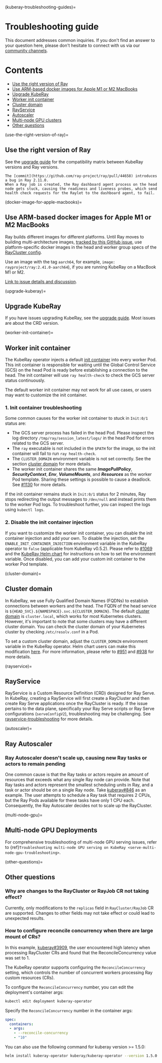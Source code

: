 (kuberay-troubleshooting-guides)=

# Troubleshooting guide

This document addresses common inquiries.
If you don't find an answer to your question here, please don't hesitate to connect with us via our [community channels](https://github.com/ray-project/kuberay#getting-involved).

# Contents

- [Use the right version of Ray](#use-the-right-version-of-ray)
- [Use ARM-based docker images for Apple M1 or M2 MacBooks](#docker-image-for-apple-macbooks)
- [Upgrade KubeRay](#upgrade-kuberay)
- [Worker init container](#worker-init-container)
- [Cluster domain](#cluster-domain)
- [RayService](#rayservice)
- [Autoscaler](#autoscaler)
- [Multi-node GPU clusters](#multi-node-gpu)
- [Other questions](#other-questions)

(use-the-right-version-of-ray)=
## Use the right version of Ray

See the [upgrade guide](#kuberay-upgrade-guide) for the compatibility matrix between KubeRay versions and Ray versions.

```{admonition} Don't use Ray versions between 2.11.0 and 2.37.0.
The [commit](https://github.com/ray-project/ray/pull/44658) introduces a bug in Ray 2.11.0.
When a Ray job is created, the Ray dashboard agent process on the head node gets stuck, causing the readiness and liveness probes, which send health check requests for the Raylet to the dashboard agent, to fail.
```

(docker-image-for-apple-macbooks)=
## Use ARM-based docker images for Apple M1 or M2 MacBooks
Ray builds different images for different platforms. Until Ray moves to building multi-architecture images, [tracked by this GitHub issue](https://github.com/ray-project/ray/issues/39364), use platform-specific docker images in the head and worker group specs of the [RayCluster config](https://docs.ray.io/en/latest/cluster/kubernetes/user-guides/config.html#image).

Use an image with the tag `aarch64`, for example, `image: rayproject/ray:2.41.0-aarch64`), if you are running KubeRay on a MacBook M1 or M2.

[Link to issue details and discussion](https://ray-distributed.slack.com/archives/C02GFQ82JPM/p1712267296145549).

(upgrade-kuberay)=
## Upgrade KubeRay

If you have issues upgrading KubeRay, see the [upgrade guide](#kuberay-upgrade-guide).
Most issues are about the CRD version.

(worker-init-container)=
## Worker init container

The KubeRay operator injects a default [init container](https://kubernetes.io/docs/concepts/workloads/pods/init-containers/) into every worker Pod.
This init container is responsible for waiting until the Global Control Service (GCS) on the head Pod is ready before establishing a connection to the head.
The init container will use `ray health-check` to check the GCS server status continuously.

The default worker init container may not work for all use cases, or users may want to customize the init container.

### 1. Init container troubleshooting

Some common causes for the worker init container to stuck in `Init:0/1` status are:

* The GCS server process has failed in the head Pod. Please inspect the log directory `/tmp/ray/session_latest/logs/` in the head Pod for errors related to the GCS server.
* The `ray` executable is not included in the `$PATH` for the image, so the init container will fail to run `ray health-check`.
* The `CLUSTER_DOMAIN` environment variable is not set correctly. See the section [cluster domain](#cluster-domain) for more details.
* The worker init container shares the same ***ImagePullPolicy***, ***SecurityContext***, ***Env***, ***VolumeMounts***, and ***Resources*** as the worker Pod template. Sharing these settings is possible to cause a deadlock. See [#1130](https://github.com/ray-project/kuberay/issues/1130) for more details.

If the init container remains stuck in `Init:0/1` status for 2 minutes, Ray stops redirecting the output messages to `/dev/null` and instead prints them to the worker Pod logs.
To troubleshoot further, you can inspect the logs using `kubectl logs`.

### 2. Disable the init container injection

If you want to customize the worker init container, you can disable the init container injection and add your own.
To disable the injection, set the `ENABLE_INIT_CONTAINER_INJECTION` environment variable in the KubeRay operator to `false` (applicable from KubeRay v0.5.2).
Please refer to [#1069](https://github.com/ray-project/kuberay/pull/1069) and the [KubeRay Helm chart](https://github.com/ray-project/kuberay/blob/ddb5e528c29c2e1fb80994f05b1bd162ecbaf9f2/helm-chart/kuberay-operator/values.yaml#L83-L87) for instructions on how to set the environment variable.
Once disabled, you can add your custom init container to the worker Pod template.

(cluster-domain)=
## Cluster domain

In KubeRay, we use Fully Qualified Domain Names (FQDNs) to establish connections between workers and the head.
The FQDN of the head service is `${HEAD_SVC}.${NAMESPACE}.svc.${CLUSTER_DOMAIN}`.
The default [cluster domain](https://kubernetes.io/docs/tasks/administer-cluster/dns-custom-nameservers/#introduction) is `cluster.local`, which works for most Kubernetes clusters.
However, it's important to note that some clusters may have a different cluster domain.
You can check the cluster domain of your Kubernetes cluster by checking `/etc/resolv.conf` in a Pod.

To set a custom cluster domain, adjust the `CLUSTER_DOMAIN` environment variable in the KubeRay operator.
Helm chart users can make this modification [here](https://github.com/ray-project/kuberay/blob/ddb5e528c29c2e1fb80994f05b1bd162ecbaf9f2/helm-chart/kuberay-operator/values.yaml#L88-L91).
For more information, please refer to [#951](https://github.com/ray-project/kuberay/pull/951) and [#938](https://github.com/ray-project/kuberay/pull/938) for more details.

(rayservice)=
## RayService

RayService is a Custom Resource Definition (CRD) designed for Ray Serve. In KubeRay, creating a RayService will first create a RayCluster and then
create Ray Serve applications once the RayCluster is ready. If the issue pertains to the data plane, specifically your Ray Serve scripts
or Ray Serve configurations (`serveConfigV2`), troubleshooting may be challenging. See [rayservice-troubleshooting](kuberay-raysvc-troubleshoot) for more details.

(autoscaler)=
## Ray Autoscaler

### Ray Autoscaler doesn't scale up, causing new Ray tasks or actors to remain pending

One common cause is that the Ray tasks or actors require an amount of resources that exceeds what any single Ray node can provide.
Note that Ray tasks and actors represent the smallest scheduling units in Ray, and a task or actor should be on a single Ray node.
Take [kuberay#846](https://github.com/ray-project/kuberay/issues/846) as an example. The user attempts to schedule a Ray task that requires 2 CPUs, but the Ray Pods available for these tasks have only 1 CPU each. Consequently, the Ray Autoscaler decides not to scale up the RayCluster.

(multi-node-gpu)=
## Multi-node GPU Deployments

For comprehensive troubleshooting of multi-node GPU serving issues, refer to {ref}`Troubleshooting multi-node GPU serving on KubeRay <serve-multi-node-gpu-troubleshooting>`.

(other-questions)=
## Other questions

### Why are changes to the RayCluster or RayJob CR not taking effect?

Currently, only modifications to the `replicas` field in `RayCluster/RayJob` CR are supported. Changes to other fields may not take effect or could lead to unexpected results.

### How to configure reconcile concurrency when there are large mount of CRs?

In this example, [kuberay#3909](https://github.com/ray-project/kuberay/issues/3909),
the user encountered high latency when processing RayCluster CRs and found that the ReconcileConcurrency value was set to 1.

The KubeRay operator supports configuring the `ReconcileConcurrency` setting, which controls the number of concurrent workers processing Ray custom resources (CRs).

To configure the `ReconcileConcurrency` number, you can edit the deployment's container args:

```bash
kubectl edit deployment kuberay-operator
```

Specify the `ReconcileConcurrency` number in the container args:

```yaml
spec:
  containers:
  - args:
    - --reconcile-concurrency
    - "10"
```

You can also use the following command for kuberay version >= 1.5.0:

```bash
helm install kuberay-operator kuberay/kuberay-operator --version 1.5.0 --set reconcileConcurrency=10
```
